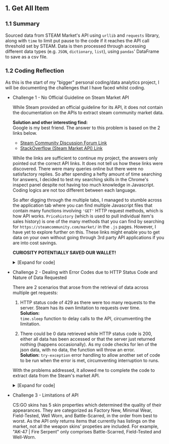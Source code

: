 ## 1. Get All Item ##

<h3 style="font-size:18px">1.1 Summary</h3>

Sourced data from STEAM Market's API using `urllib` and `requests` library, along with `time` to limit put pause to the code if it reaches the API call threshold set by STEAM. Data is then processed through accessing different data types (e.g. `JSON`, `dictionary`, `list`), using `pandas`' DataFrame to save as a csv file.

<h3 style="font-size:18px">1.2 Coding Reflection</h3>
As this is the start of my "bigger" personal coding/data analytics project, I will be documenting the challenges that I have faced whilst coding.

- Challenge 1 - No Official Guideline on Steam Market API
    
    While Steam provided an official guideline for its API, it does not contain the documentation on the APIs to extract steam community market data.
    
    **Solution and other interesting find:**<br>Google is my best friend. The answer to this problem is based on the 2 links below.
    - <a href="https://steamcommunity.com/discussions/forum/7/1327844097128704472/?l=english">Steam Community Discussion Forum Link</a>
    - <a href="https://stackoverflow.com/questions/26170185/steam-market-api#">StackOverflow (Steam Market API) Link</a>

    While the links are sufficient to continue my project, the answers only pointed out the correct API links. It does not tell us how these links were discovered. There were many queries online but there were no satisfactory replies. So after spending a hefty amount of time searching for answers, I decided to test my searching skills in the Chrome's inspect panel despite not having too much knowledge in Javascript. Coding logics are not too different between each language.

    So after digging through the multiple tabs, I managed to stumble across the application tab where you can find multiple Javascript files that contain many functions involving `'GET'` HTTP request methods, which is how API works. `Pricehistory` (which is used to pull individual item's sales history) is one of the many methods that you can find by searching for `https://steamcommunity.com/market/` in the `.js` pages. However, I have yet to explore further on this. These links might enable you to get data on your own without going through 3rd party API applications if you are into cost savings.

    **CURIOSITY POTENTIALLY SAVED OUR WALLET!**
    <details>
    <summary>[Expand for code]</summary>

    ```python
    ### ------------------------------ INITIALIZATION ------------------------------ ###
    BASE_URL = "https://steamcommunity.com/market/search/render/"
    url_values = {
        "appid": 730,
        "search_descriptions": 0,
        "sort_column": "name",
        "sort_dir": "asc",
        "norender": 1,
        "count": 100, # maximum data returned is cap at 100
        "start": 0,
        "currency": 11, # unused parameter as Steam PAI does not accept this
    }
    full_url = BASE_URL + "?" + urllib.parse.urlencode(url_values) 
    # print(full_url) # can print to see what is the link printed

    INCLUSION_LIST = ["classid", "instanceid", "tradable", "type", "market_name", "market_hash_name", "commodity"] # create a list for get_data function to determine which information to keep from the data retrieved

    DIR = "./data/item_list/" # directory to save the file
    now = dt.datetime.now() # get datetime information as file name
    extraction_start = str(now.year)+str(now.month).zfill(2)+str(now.day).zfill(2)+"T"+str(now.hour).zfill(2)+""+str(now.minute).zfill(2)
    filename = extraction_start + "_trial_v3.csv"
    filedir = DIR + filename
    # print(filedir) # can print to see what is the file directory + name

    def get_data(json_response) -> list:
        '''
        Extract the data of json object (json key specific to this Steam API only) and returns a list of dictionary with the following keys:
        [data_start_value, classid, instanceid, tradable, skin_type, market_name, market_hash_name, commodity, timestamp]

        :json_response: json object from request.get(any_url).json()
        '''
        extracted_list = []
        try:
            json_length = len(json_response["results"])
        except TypeError:
            raise TypeError("There is no response from link although response.status_code == 200.") # occasionally the link returns no data eventhough status code is 200. this is catch the exception to the error
        else:
            for count, dict_item in enumerate(json_response["results"]):
                breakdown_item = {}
                breakdown_item["data_start_value"] = url_values["start"] + count
                for key in dict_item:
                    if key == "asset_description":
                        for internal_key in dict_item[key]:
                            if internal_key in INCLUSION_LIST:
                                if internal_key == "type":
                                    breakdown_item["skin_type"] = dict_item[key][internal_key]
                                else:
                                    breakdown_item[internal_key] = dict_item[key][internal_key]
                            else:
                                continue
                breakdown_item["timestamp"] = dt.datetime.now()
                extracted_list.append(breakdown_item)
            return extracted_list
    ```
    </details>

- ​Challenge 2 - Dealing with Error Codes due to HTTP Status Code and Nature of Data Requested

    There are 2 scenarios that arose from the retrieval of data across multiple get requests:

    1. HTTP status code of 429 as there were too many requests to the server. Steam has its own limitation to requests over time. <br>
    **Solution:**<br>`time.sleep` function to delay calls to the API, circumventing the limitation.

    2. There could be 0 data retrieved while HTTP status code is 200, either all data has been accessed or that the server just returned nothing (happens occasionally). As my code checks for len of the json data, with no data, the function will throw an error. <br>
    **Solution:** `try-exception` error handling to allow another set of code to be run when the error is met, circumventing interruption to runs.

    With the problems addressed, it allowed me to complete the code to extract data from the Steam's market API.

    <details>
    <summary>[Expand for code]</summary>

    ```python
    ### ---------------------- WHILE LOOP TO GET ALL DATA ---------------------- ###
    run_continues = True # for while loop
    non_processed_values = [] # capture url parameter's "start" value that had errors in processing
    data_list = [] # empty list to encapsulate all dictionaries of each item 
    extracted_data_empty_count = 0 # to count the number of times request returned as empty
    
    while run_continues:
        print(f"ITER START: {url_values['start']}") # track progress
        full_url = BASE_URL + "?" + urllib.parse.urlencode(url_values) # get new full url as url_value["start"] increases per iteration
        request = requests.get(full_url)
        print(f"Request status code: {request.status_code}") # track status code of requests.get
        if request.status_code == 200:
            response = request.json()
            try:
                extracted_data = get_data(response)
            except TypeError:
                non_processed_values.append(url_values["start"])
                print(f"Value {url_values['start']} not-processed. Total non-processed start values: {len(non_processed_values)}")
                url_values["start"] += 100
            else:
                if len(extracted_data) == 100: # check whether data is at its extraction max value, hence determining whether there are more data to be extracted
                    data_list = data_list + extracted_data
                    print(f"Data list has {len(data_list)} items. Wait 5 seconds for the next request.")
                    time.sleep(5)
                    extracted_data_empty_count = 0 # reset extracted_data_empty_count if the next try gets 100 data.
                    url_values["start"] += 100 # add value for next iteration
                elif len(extracted_data) == 0: # if no data is extracted, try 3 times before giving up. Pause 1 minute in between each try
                    extracted_data_empty_count += 1
                    print(f"There is no data from url_values['start'] = {url_values['start']}. Could be the end.\nTrying again in 1 minute.\nCurrent try: {extracted_data_empty_count}.")
                    time.sleep(60)
                    if extracted_data_empty_count == 3:
                        run_continues = False
                        print(f"Have tried {extracted_data_empty_count} times. Will stop now.")
                        print(f"Non-processed:\n{non_processed_values}")
                elif len(extracted_data) < 100: # if data is less than 100, might indicate that there is no more data to be extracted
                    data_list = data_list + extracted_data
                    print(f"Extracted data has < 100 items. Might be the end. Try the next 100.")
                    url_values["start"] += 100
        elif request.status_code != 200: # due various reasons, rest for 5 minutes to try to run again
            sleep_timer = 300
            print(f"Pause for {sleep_timer/60} minutes. Continue later.")
            time.sleep(sleep_timer)

    ### ---------------------- SAVE DATA TO A CSV FILE ---------------------- ###
    df = pd.DataFrame(data_list)
    df["duplicated"] = df["market_hash_name"].duplicated() # mark only duplicated ones as True
    df = df[df["duplicated"]==False]
    df = df.drop(columns=["duplicated"])
    df.to_csv(filedir, index=False)

    ### ----------- SAVE NON-PROCESSED URL_VALUE["start"] DATA TO A CSV FILE ----------- ###
    now = dt.datetime.now()
    extraction_end = str(now.year)+str(now.month).zfill(2)+str(now.day).zfill(2)+"T"+str(now.hour).zfill(2)+""+str(now.minute).zfill(2)
    with open(DIR+"log/"+extraction_end+"_non_processed.txt", "w") as file:
        writer = csv.writer(file)
        writer.writerow(non_processed_values)
    ```
    </details>

- Challenge 3 - Limitations of API

    CS:GO skins has 5 skin properties which determined the quality of their appearances. They are categorized as Factory New, Minimal Wear, Field-Tested, Well Worn, and Battle-Scarred, in the order from best to worst. As the API only returns items that currently has listings on the market, not all the weapon skins' propeties are included. For example, "AK-47 | Fire Serpent" only comprises Battle-Scarred, Field-Tested and Well-Worn.
